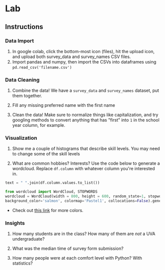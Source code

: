 # Lab


## Instructions

### Data Import

1. In google colab, click the bottom-most icon (files), hit the upload icon, and upload both survey_data and survey_names CSV files.
2. Import pandas and numpy, then import the CSVs into dataframes using `pd.read_csv('filename.csv')`

### Data Cleaning

1. Combine the data! We have a `survey_data` and `survey_names` dataset, put them together.

2. Fill any missing preferred name with the first name

3. Clean the data! Make sure to normalize things like capitalization, and try googling methods to convert anything that has "first" into `1` in the school year column, for example.

### Visualization

1. Show me a couple of histograms that describe skill levels. You may need to change some of the skill levels 

2. What are common hobbies? Interests? Use the code below to generate a wordcloud. Replace `df.column` with whatever column you're interested in.

```python 
text = " ".join(df.column.values.to_list())

from wordcloud import WordCloud, STOPWORDS
wordcloud = WordCloud(width = 800, height = 600, random_state=1, stopwords = STOPWORDS,
background_color='salmon', colormap='Pastel1', collocations=False).generate(text)
```

- Check out [this link](http://www.science.smith.edu/dftwiki/index.php/Color_Charts_for_TKinter) for more colors.

### Insights

1. How many students are in the class? How many of them are *not* a UVA undergraduate?

2. What was the median time of survey form submission?

3. How many people were at each comfort level with Python? With statistics?
